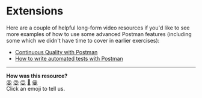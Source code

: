 # Extensions

Here are a couple of helpful long-form video resources if you'd like to see 
more examples of how to use some advanced Postman features (including some 
which we didn't have time to cover in earlier exercises):

* [Continuous Quality with Postman](https://www.youtube.com/watch?v=zrmQAgixMpU)
* [How to write automated tests with Postman](https://www.youtube.com/watch?v=z0MimkXIvE8)

<!-- BEGIN GENERATED SECTION DO NOT EDIT -->

---

**How was this resource?**  
[😫](https://airtable.com/shrUJ3t7KLMqVRFKR?prefill_Repository=makersacademy%2Fextending-testing&prefill_File=phase5%2F12_extensions.md&prefill_Sentiment=😫) [😕](https://airtable.com/shrUJ3t7KLMqVRFKR?prefill_Repository=makersacademy%2Fextending-testing&prefill_File=phase5%2F12_extensions.md&prefill_Sentiment=😕) [😐](https://airtable.com/shrUJ3t7KLMqVRFKR?prefill_Repository=makersacademy%2Fextending-testing&prefill_File=phase5%2F12_extensions.md&prefill_Sentiment=😐) [🙂](https://airtable.com/shrUJ3t7KLMqVRFKR?prefill_Repository=makersacademy%2Fextending-testing&prefill_File=phase5%2F12_extensions.md&prefill_Sentiment=🙂) [😀](https://airtable.com/shrUJ3t7KLMqVRFKR?prefill_Repository=makersacademy%2Fextending-testing&prefill_File=phase5%2F12_extensions.md&prefill_Sentiment=😀)  
Click an emoji to tell us.

<!-- END GENERATED SECTION DO NOT EDIT -->
